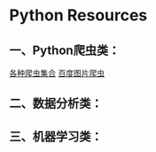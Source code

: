 # Python Resources


## 一、Python爬虫类：

[各种爬虫集合](https://github.com/facert/awesome-spider)
[百度图片爬虫](https://github.com/kong36088/BaiduImageSpider)




## 二、数据分析类：



## 三、机器学习类：
